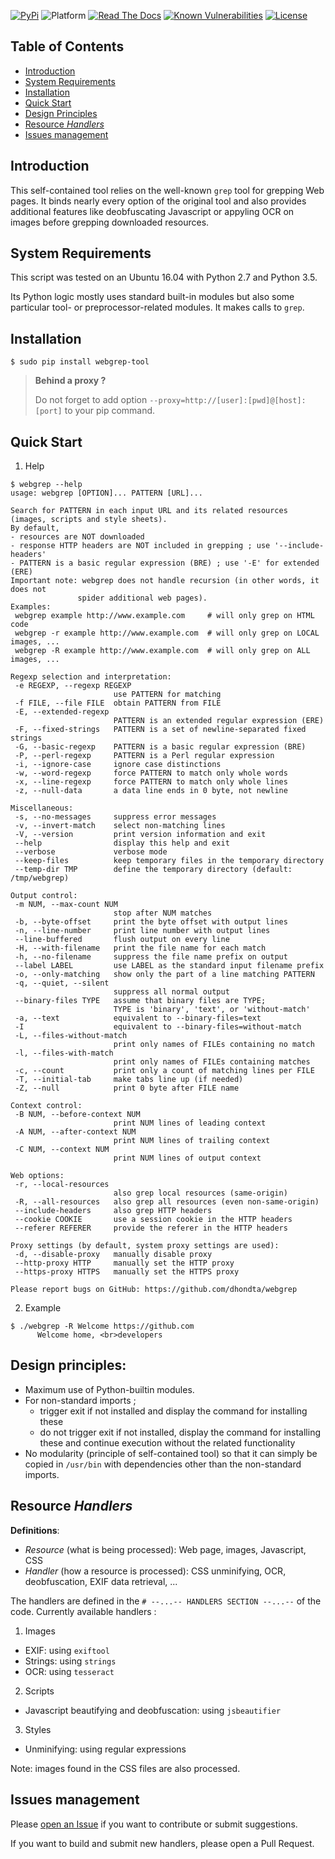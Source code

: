 [![PyPi](https://img.shields.io/pypi/v/webgrep-tool.svg)](https://pypi.python.org/pypi/webgrep-tool/)
![Platform](https://img.shields.io/badge/platform-linux-yellow.svg)
[![Read The Docs](https://readthedocs.org/projects/webgrep/badge/?version=latest)](http://webgrep.readthedocs.io/en/latest/?badge=latest)
[![Known Vulnerabilities](https://snyk.io/test/github/dhondta/webgrep/badge.svg?targetFile=requirements.txt)](https://snyk.io/test/github/dhondta/webgrep?targetFile=requirements.txt)
[![License](https://img.shields.io/pypi/l/webgrep-tool.svg)](https://pypi.python.org/pypi/webgrep-tool/)


## Table of Contents

   * [Introduction](#introduction)
   * [System Requirements](#system-requirements)
   * [Installation](#installation)
   * [Quick Start](#quick-start)
   * [Design Principles](#design-principles)
   * [Resource *Handlers*](#resource-handlers)
   * [Issues management](#issues-management)


## Introduction

This self-contained tool relies on the well-known `grep` tool for grepping Web pages. It binds nearly every option of the original tool and also provides additional features like deobfuscating Javascript or appyling OCR on images before grepping downloaded resources.


## System Requirements

This script was tested on an Ubuntu 16.04 with Python 2.7 and Python 3.5.

Its Python logic mostly uses standard built-in modules but also some particular tool- or preprocessor-related modules. It makes calls to `grep`.


## Installation

 ```session
 $ sudo pip install webgrep-tool
 ```

 > **Behind a proxy ?**
 > 
 > Do not forget to add option `--proxy=http://[user]:[pwd]@[host]:[port]` to your pip command.


## Quick Start

1. Help

 ```session
 $ webgrep --help
usage: webgrep [OPTION]... PATTERN [URL]...

Search for PATTERN in each input URL and its related resources
 (images, scripts and style sheets).
By default,
 - resources are NOT downloaded
 - response HTTP headers are NOT included in grepping ; use '--include-headers'
 - PATTERN is a basic regular expression (BRE) ; use '-E' for extended (ERE)
Important note: webgrep does not handle recursion (in other words, it does not
                spider additional web pages).
Examples:
  webgrep example http://www.example.com     # will only grep on HTML code
  webgrep -r example http://www.example.com  # will only grep on LOCAL images, ...
  webgrep -R example http://www.example.com  # will only grep on ALL images, ...

Regexp selection and interpretation:
  -e REGEXP, --regexp REGEXP
                        use PATTERN for matching
  -f FILE, --file FILE  obtain PATTERN from FILE
  -E, --extended-regexp
                        PATTERN is an extended regular expression (ERE)
  -F, --fixed-strings   PATTERN is a set of newline-separated fixed strings
  -G, --basic-regexp    PATTERN is a basic regular expression (BRE)
  -P, --perl-regexp     PATTERN is a Perl regular expression
  -i, --ignore-case     ignore case distinctions
  -w, --word-regexp     force PATTERN to match only whole words
  -x, --line-regexp     force PATTERN to match only whole lines
  -z, --null-data       a data line ends in 0 byte, not newline

Miscellaneous:
  -s, --no-messages     suppress error messages
  -v, --invert-match    select non-matching lines
  -V, --version         print version information and exit
  --help                display this help and exit
  --verbose             verbose mode
  --keep-files          keep temporary files in the temporary directory
  --temp-dir TMP        define the temporary directory (default: /tmp/webgrep)

Output control:
  -m NUM, --max-count NUM
                        stop after NUM matches
  -b, --byte-offset     print the byte offset with output lines
  -n, --line-number     print line number with output lines
  --line-buffered       flush output on every line
  -H, --with-filename   print the file name for each match
  -h, --no-filename     suppress the file name prefix on output
  --label LABEL         use LABEL as the standard input filename prefix
  -o, --only-matching   show only the part of a line matching PATTERN
  -q, --quiet, --silent
                        suppress all normal output
  --binary-files TYPE   assume that binary files are TYPE;
                        TYPE is 'binary', 'text', or 'without-match'
  -a, --text            equivalent to --binary-files=text
  -I                    equivalent to --binary-files=without-match
  -L, --files-without-match
                        print only names of FILEs containing no match
  -l, --files-with-match
                        print only names of FILEs containing matches
  -c, --count           print only a count of matching lines per FILE
  -T, --initial-tab     make tabs line up (if needed)
  -Z, --null            print 0 byte after FILE name

Context control:
  -B NUM, --before-context NUM
                        print NUM lines of leading context
  -A NUM, --after-context NUM
                        print NUM lines of trailing context
  -C NUM, --context NUM
                        print NUM lines of output context

Web options:
  -r, --local-resources
                        also grep local resources (same-origin)
  -R, --all-resources   also grep all resources (even non-same-origin)
  --include-headers     also grep HTTP headers
  --cookie COOKIE       use a session cookie in the HTTP headers
  --referer REFERER     provide the referer in the HTTP headers

Proxy settings (by default, system proxy settings are used):
  -d, --disable-proxy   manually disable proxy
  --http-proxy HTTP     manually set the HTTP proxy
  --https-proxy HTTPS   manually set the HTTPS proxy

Please report bugs on GitHub: https://github.com/dhondta/webgrep

 ```
 
2. Example

 ```session
 $ ./webgrep -R Welcome https://github.com
       Welcome home, <br>developers
 
 ```


## Design principles:

- Maximum use of Python-builtin modules.
- For non-standard imports ;
  - trigger exit if not installed and display the command for installing these
  - do not trigger exit if not installed, display the command for installing these and continue execution without the related functionality
- No modularity (principle of self-contained tool) so that it can simply be copied in `/usr/bin` with dependencies other than the non-standard imports.


## Resource *Handlers*

**Definitions**:
- *Resource* (what is being processed):  Web page, images, Javascript, CSS
- *Handler* (how a resource is processed): CSS unminifying, OCR, deobfuscation, EXIF data retrieval, ...

The handlers are defined in the `# --...-- HANDLERS SECTION --...--` of the code. Currently available handlers :
1. Images
  - EXIF: using `exiftool`
  - Strings: using `strings`
  - OCR: using `tesseract`
2. Scripts
  - Javascript beautifying and deobfuscation: using `jsbeautifier`
3. Styles
  - Unminifying: using regular expressions

Note: images found in the CSS files are also processed.


## Issues management

Please [open an Issue](https://github.com/dhondta/webgrep/issues/new) if you want to contribute or submit suggestions. 

If you want to build and submit new handlers, please open a Pull Request.
